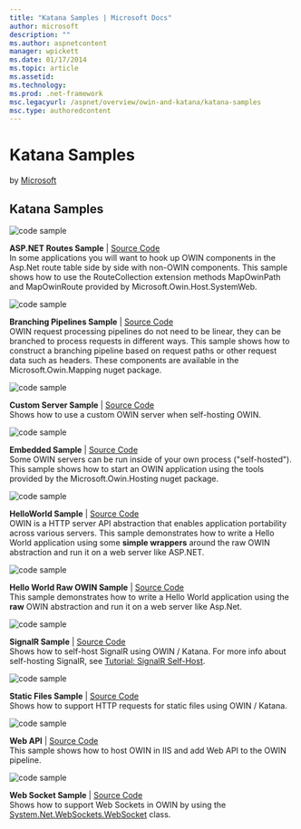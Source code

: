 ```yaml
---
title: "Katana Samples | Microsoft Docs"
author: microsoft
description: ""
ms.author: aspnetcontent
manager: wpickett
ms.date: 01/17/2014
ms.topic: article
ms.assetid: 
ms.technology: 
ms.prod: .net-framework
msc.legacyurl: /aspnet/overview/owin-and-katana/katana-samples
msc.type: authoredcontent
---
```

Katana Samples
====================
by [Microsoft](https://github.com/microsoft)

## Katana Samples

![code sample](katana-samples/_static/image1.png)

**ASP.NET Routes Sample** | [Source Code](http://aspnet.codeplex.com/sourcecontrol/latest#Samples/Katana/AspNetRoutes/ReadMe.txt)  
In some applications you will want to hook up OWIN components in the Asp.Net route table side by side with non-OWIN components. This sample shows how to use the RouteCollection extension methods MapOwinPath and MapOwinRoute provided by Microsoft.Owin.Host.SystemWeb.


![code sample](katana-samples/_static/image2.png)

**Branching Pipelines Sample** | [Source Code](http://aspnet.codeplex.com/sourcecontrol/latest#Samples/Katana/BranchingPipelines/ReadMe.txt)  
OWIN request processing pipelines do not need to be linear, they can be branched to process requests in different ways. This sample shows how to construct a branching pipeline based on request paths or other request data such as headers. These components are available in the Microsoft.Owin.Mapping nuget package.


![code sample](katana-samples/_static/image3.png)

**Custom Server Sample** | [Source Code](http://aspnet.codeplex.com/sourcecontrol/latest#Samples/Katana/CustomServer/MyCustomServer/CustomServer.cs)   
Shows how to use a custom OWIN server when self-hosting OWIN.


![code sample](katana-samples/_static/image4.png)

**Embedded Sample** | [Source Code](http://aspnet.codeplex.com/sourcecontrol/latest#Samples/Katana/Embedded/ReadMe.txt)  
Some OWIN servers can be run inside of your own process (&quot;self-hosted&quot;). This sample shows how to start an OWIN application using the tools provided by the Microsoft.Owin.Hosting nuget package.


![code sample](katana-samples/_static/image5.png)

**HelloWorld Sample** | [Source Code](http://aspnet.codeplex.com/sourcecontrol/latest#Samples/Katana/HelloWorld/ReadMe.txt)  
OWIN is a HTTP server API abstraction that enables application portability across various servers. This sample demonstrates how to write a Hello World application using some **simple wrappers** around the raw OWIN abstraction and run it on a web server like ASP.NET.


![code sample](katana-samples/_static/image6.png)

**Hello World Raw OWIN Sample** | [Source Code](http://aspnet.codeplex.com/sourcecontrol/latest#Samples/Katana/HelloWorldRawOwin/ReadMe.txt)  
This sample demonstrates how to write a Hello World application using the **raw** OWIN abstraction and run it on a web server like Asp.Net.


![code sample](katana-samples/_static/image7.png)

**SignalR Sample** | [Source Code](http://aspnet.codeplex.com/sourcecontrol/latest#Samples/Katana/SignalR/Program.cs)  
Shows how to self-host SignalR using OWIN / Katana. For more info about self-hosting SignalR, see [Tutorial: SignalR Self-Host](../../../signalr/overview/deployment/tutorial-signalr-self-host.md).


![code sample](katana-samples/_static/image8.png)

**Static Files Sample** | [Source Code](http://aspnet.codeplex.com/sourcecontrol/latest#Samples/Katana/StaticFilesSample/Startup.cs)   
Shows how to support HTTP requests for static files using OWIN / Katana.


![code sample](katana-samples/_static/image9.png)

**Web API** | [Source Code](http://aspnet.codeplex.com/sourcecontrol/latest#Samples/Katana/WebApi/ReadMe.txt)   
This sample shows how to host OWIN in IIS and add Web API to the OWIN pipeline.


![code sample](katana-samples/_static/image10.png)

**Web Socket Sample** | [Source Code](http://aspnet.codeplex.com/sourcecontrol/latest#Samples/Katana/WebSocketSample/WebSocketServer/Startup.cs)   
Shows how to support Web Sockets in OWIN by using the [System.Net.WebSockets.WebSocket](https://msdn.microsoft.com/en-us/library/system.net.websockets.websocket(v=vs.110).aspx) class.